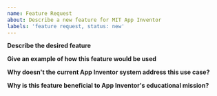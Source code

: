 ```yaml
---
name: Feature Request
about: Describe a new feature for MIT App Inventor
labels: 'feature request, status: new'
---
```


**Describe the desired feature**

<!--
Describe the feature that you'd like to see implemented for App Inventor. More detail is useful as it allows us to better understand the complexity of the task.
-->

**Give an example of how this feature would be used**

<!--
How would a teacher or student use this feature?
-->

**Why doesn't the current App Inventor system address this use case?**

<!--
Explain why the use case cannot be completed using the features of the current system.
-->

**Why is this feature beneficial to App Inventor's educational mission?**

<!--
Because MIT App Inventor is aimed at educational use, we prioritize development of features with an educational benefit. Help us understand how your feature request relates to our mission.
-->
